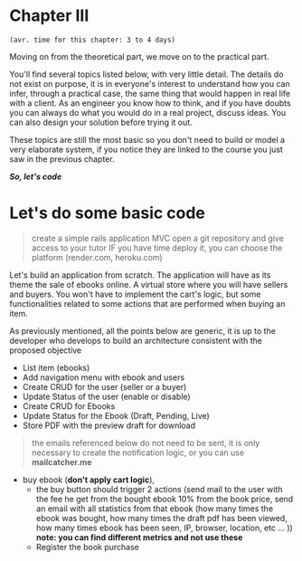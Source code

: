 
# Chapter III
`(avr. time for this chapter: 3 to 4 days)`

Moving on from the theoretical part, we move on to the practical part.

You'll find several topics listed below, with very little detail. The details do not exist on purpose, it is in everyone's interest to understand how you can infer, through a practical case, the same thing that would happen in real life with a client. As an engineer you know how to think, and if you have doubts you can always do what you would do in a real project, discuss ideas. You can also design your solution before trying it out.

These topics are still the most basic so you don't need to build or model a very elaborate system, if you notice they are linked to the course you just saw in the previous chapter. 

***So, let's code***

# Let's do some basic code

> create a simple rails application MVC
> open a git repository and give access to your tutor
> IF you have time deploy it, you can choose the platform (render.com, heroku.com)

Let's build an application from scratch. The application will have as its theme the sale of ebooks online. A virtual store where you will have sellers and buyers. You won't have to implement the cart's logic, but some functionalities related to some actions that are performed when buying an item.

As previously mentioned, all the points below are generic, it is up to the developer who develops to build an architecture consistent with the proposed objective

 - List item (ebooks)
 - Add navigation menu with ebook and users
 - Create CRUD for the user (seller or a buyer)
 - Update Status of the user (enable or disable) 
 - Create CRUD for Ebooks
 - Update Status for the Ebook (Draft, Pending, Live)
 - Store PDF with the preview draft for download

> the emails referenced below do not need to be sent, it is only necessary to create the notification logic, or you can use **mailcatcher.me**

- buy ebook (**don't apply cart logic**), 
	- the buy button should trigger 2 actions (send mail to the user with the fee he get from the bought ebook 10% from the book price, send an email with all statistics from that ebook (how many times the ebook was bought, how many times the draft pdf has been viewed, how many times ebook has been seen, IP, browser, location, etc ... )) **note: you can find different metrics and not use these**
	- Register the book purchase
